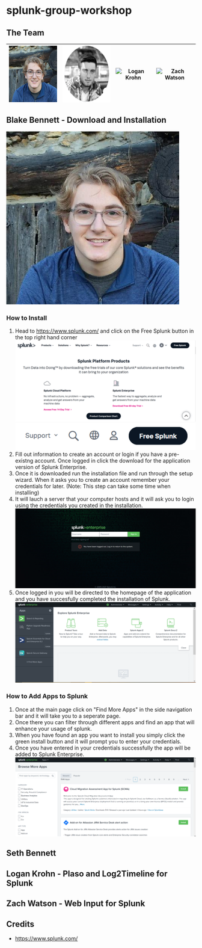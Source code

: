 # splunk-group-workshop
##  The Team
| <img src="images/54418954.jpg" alt="Blake Bennett" style="width: 150px; height: 150px;"> | <img src="images/me.png" alt="Seth Bennett" style="width: 150px; height: 150px;"> |<img src="" alt="Logan Krohn" style="width: 150px; height: 150px;"> | <img src="" alt="Zach Watson" style="width: 150px; height: 150px;"> |
|------------------------------------------------------------------------------------------|-----------------------------------------------------------------------------------|-----------------------------------------------------------------------|---------------------------------------------------------------------|


## Blake Bennett - Download and Installation
![Profile Image](images/54418954.jpg)
### How to Install
1. Head to https://www.splunk.com/ and click on the Free Splunk button in the top right hand corner ![Splunk Home](images/product_image.PNG) ![Free Splunk](images/free_splunk.PNG)
2. Fill out information to create an account or login if you have a pre-existng account. Once logged in click the download for the application version of Splunk Enterprise.
3. Once it is downloaded run the installation file and run through the setup wizard. When it asks you to create an account remember your credentials for later. (Note: This step can take some time when installing)
4. It will lauch a server that your computer hosts and it will ask you to login using the credentials you created in the installation. ![Splunk Enterprise Login](images/login.PNG)
5. Once logged in you will be directed to the homepage of the application and you have succesfully completed the installation of Splunk. ![Homepage](images/homepage.PNG)
### How to Add Apps to Splunk
1. Once at the main page click on "Find More Apps" in the side navigation bar and it will take you to a seperate page.
2. Once there you can filter through different apps and find an app that will enhance your usage of splunk.
3. When you have found an app you want to install you simply click the green install button and it will prompt you to enter your credentials.
4. Once you have entered in your credentials successfully the app will be added to Splunk Enterprise. ![App Install](images/app_install.PNG)
## Seth Bennett

## Logan Krohn - Plaso and Log2Timeline for Splunk

## Zach Watson - Web Input for Splunk

## Credits
- https://www.splunk.com/
